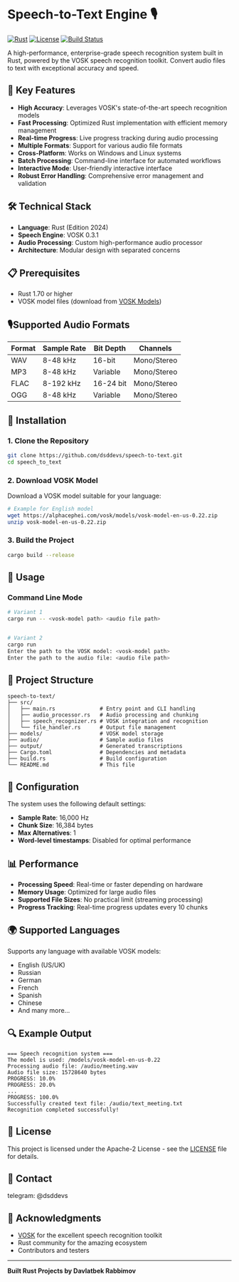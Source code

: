 # Speech-to-Text Engine 🎙️

[![Rust](https://img.shields.io/badge/rust-1.70+-orange.svg)](https://www.rust-lang.org)
[![License](https://img.shields.io/badge/license-Apache2-blue.svg)](LICENSE)
[![Build Status](https://img.shields.io/badge/build-passing-brightgreen.svg)]()

A high-performance, enterprise-grade speech recognition system built in Rust, powered by the VOSK speech recognition toolkit. Convert audio files to text with exceptional accuracy and speed.

## 🚀 Key Features

- **High Accuracy**: Leverages VOSK's state-of-the-art speech recognition models
- **Fast Processing**: Optimized Rust implementation with efficient memory management
- **Real-time Progress**: Live progress tracking during audio processing
- **Multiple Formats**: Support for various audio file formats
- **Cross-Platform**: Works on Windows and Linux systems
- **Batch Processing**: Command-line interface for automated workflows
- **Interactive Mode**: User-friendly interactive interface
- **Robust Error Handling**: Comprehensive error management and validation

## 🛠️ Technical Stack

- **Language**: Rust (Edition 2024)
- **Speech Engine**: VOSK 0.3.1
- **Audio Processing**: Custom high-performance audio processor
- **Architecture**: Modular design with separated concerns

## 📋 Prerequisites

- Rust 1.70 or higher
- VOSK model files (download from [VOSK Models](https://alphacephei.com/vosk/models))

## 🎙️Supported Audio Formats

| Format | Sample Rate | Bit Depth | Channels |
|--------|-------------|-----------|----------|
| WAV    | 8-48 kHz    | 16-bit    | Mono/Stereo |
| MP3    | 8-48 kHz    | Variable  | Mono/Stereo |
| FLAC   | 8-192 kHz   | 16-24 bit | Mono/Stereo |
| OGG    | 8-48 kHz    | Variable  | Mono/Stereo |

## 🔧 Installation

### 1. Clone the Repository
```bash
git clone https://github.com/dsddevs/speech-to-text.git
cd speech_to_text
```

### 2. Download VOSK Model
Download a VOSK model suitable for your language:
```bash
# Example for English model
wget https://alphacephei.com/vosk/models/vosk-model-en-us-0.22.zip
unzip vosk-model-en-us-0.22.zip
```

### 3. Build the Project
```bash
cargo build --release
```

## 🎯 Usage

### Command Line Mode

```bash
# Variant 1
cargo run -- <vosk-model path> <audio file path>
```

```bash

# Variant 2
cargo run
Enter the path to the VOSK model: <vosk-model path> 
Enter the path to the audio file: <audio file path>
```
## 📁 Project Structure

```
speech-to-text/
├── src/
│   ├── main.rs              # Entry point and CLI handling
│   ├── audio_processor.rs   # Audio processing and chunking
│   ├── speech_recognizer.rs # VOSK integration and recognition
│   └── file_handler.rs      # Output file management
├── models/                  # VOSK model storage
├── audio/                   # Sample audio files
├── output/                  # Generated transcriptions
├── Cargo.toml               # Dependencies and metadata
├── build.rs                 # Build configuration
└── README.md                # This file
```

## 🔧 Configuration

The system uses the following default settings:
- **Sample Rate**: 16,000 Hz
- **Chunk Size**: 16,384 bytes
- **Max Alternatives**: 1
- **Word-level timestamps**: Disabled for optimal performance

## 📊 Performance

- **Processing Speed**: Real-time or faster depending on hardware
- **Memory Usage**: Optimized for large audio files
- **Supported File Sizes**: No practical limit (streaming processing)
- **Progress Tracking**: Real-time progress updates every 10 chunks

## 🌍 Supported Languages

Supports any language with available VOSK models:
- English (US/UK)
- Russian
- German
- French
- Spanish
- Chinese
- And many more...

## 🔍 Example Output

```
=== Speech recognition system ===
The model is used: /models/vosk-model-en-us-0.22
Processing audio file: /audio/meeting.wav
Audio file size: 15728640 bytes
PROGRESS: 10.0%
PROGRESS: 20.0%
...
PROGRESS: 100.0%
Successfully created text file: /audio/text_meeting.txt
Recognition completed successfully!
```

## 📄 License
This project is licensed under the Apache-2 License - see the [LICENSE](LICENSE) file for details.

## 🤝 Contact
telegram: @dsddevs

## 🙏 Acknowledgments

- [VOSK](https://alphacephei.com/vosk/) for the excellent speech recognition toolkit
- Rust community for the amazing ecosystem
- Contributors and testers

---

**Built Rust Projects by Davlatbek Rabbimov**